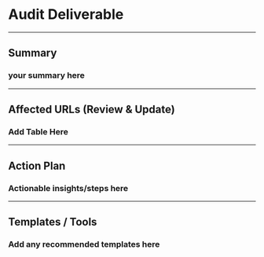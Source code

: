 
# Audit Deliverable

---

## Summary

### your summary here
---

## Affected URLs (Review & Update)

### Add Table Here

---

## Action Plan

### Actionable insights/steps here

---

## Templates / Tools

### Add any recommended templates here
